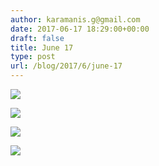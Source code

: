 ```yaml
---
author: karamanis.g@gmail.com
date: 2017-06-17 18:29:00+00:00
draft: false
title: June 17
type: post
url: /blog/2017/6/june-17
---
```




  
   ![](/images/2017-06-17-20176june-17/IMG_1397.jpg)

  

  
   ![](/images/2017-06-17-20176june-17/IMG_1398.jpg)

  

  
   ![](/images/2017-06-17-20176june-17/IMG_1399.jpg)

  

  
   ![](/images/2017-06-17-20176june-17/IMG_1401.jpg)

  


